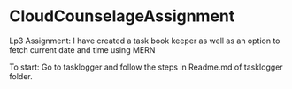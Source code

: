 # CloudCounselageAssignment
 
Lp3 Assignment:
I have created a task book keeper as well as an option to fetch current date and time using MERN 

To start:
Go to tasklogger and follow the steps in Readme.md of tasklogger folder.



